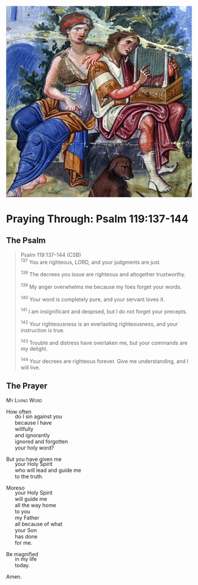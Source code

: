 <img class="intro-right" src="art-paris-psalter.jpg">

<style>
  li {list-style-type: none;}
  p + ul {
    margin-top: -18px;
}
</style>

# Praying Through: Psalm 119:137-144

## The Psalm

>Psalm 119:137–144 (CSB)  
><sup>137</sup> You are righteous, LORD, and your judgments are just. 
>
><sup>138</sup> The decrees you issue are righteous and altogether trustworthy. 
>
><sup>139</sup> My anger overwhelms me because my foes forget your words. 
>
><sup>140</sup> Your word is completely pure, and your servant loves it. 
>
><sup>141</sup> I am insignificant and despised, but I do not forget your precepts. 
>
><sup>142</sup> Your righteousness is an everlasting righteousness, and your instruction is true. 
>
><sup>143</sup> Trouble and distress have overtaken me, but your commands are my delight. 
>
><sup>144</sup> Your decrees are righteous forever. Give me understanding, and I will live.

## The Prayer

<div style="font-variant: small-caps;">
My Living Word
</div>

How often
* do I sin against you
* because I have
* willfully
* and ignorantly
* ignored and forgotten
* your holy word?

But you have given me
* your Holy Spirit
* who will lead and guide me
* to the truth.

Moreso
* your Holy Spirit
* will guide me
* all the way home
* to you
* my Father
* all because of what
* your Son
* has done
* for me.

Be magnified
* in my life
* today.

Amen.

